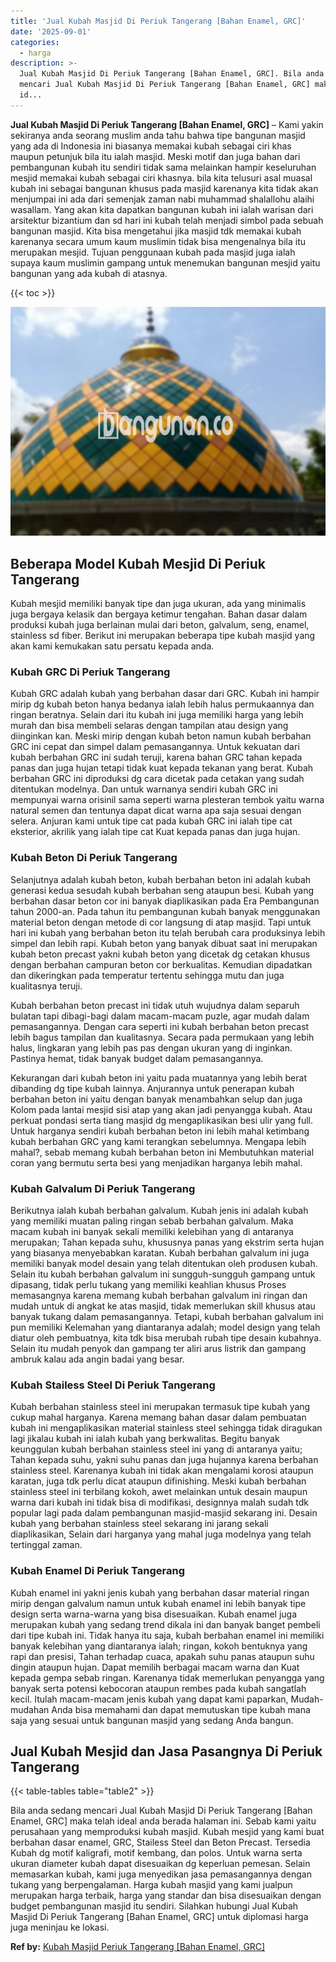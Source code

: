 ```yaml
---
title: 'Jual Kubah Masjid Di Periuk Tangerang [Bahan Enamel, GRC]'
date: '2025-09-01'
categories:
  - harga
description: >-
  Jual Kubah Masjid Di Periuk Tangerang [Bahan Enamel, GRC]. Bila anda sedang
  mencari Jual Kubah Masjid Di Periuk Tangerang [Bahan Enamel, GRC] maka telah
  id...
---
```


**Jual Kubah Masjid Di Periuk Tangerang \[Bahan Enamel, GRC\]** – Kami yakin sekiranya anda seorang muslim anda tahu bahwa tipe bangunan masjid yang ada di Indonesia ini biasanya memakai kubah sebagai ciri khas maupun petunjuk bila itu ialah masjid. Meski motif dan juga bahan dari pembangunan kubah itu sendiri tidak sama melainkan hampir keseluruhan mesjid memakai kubah sebagai ciri khasnya. bila kita telusuri asal muasal kubah ini sebagai bangunan khusus pada masjid karenanya kita tidak akan menjumpai ini ada dari semenjak zaman nabi muhammad shalallohu alaihi wasallam. Yang akan kita dapatkan bangunan kubah ini ialah warisan dari arsitektur bizantium dan sd hari ini kubah telah menjadi simbol pada sebuah bangunan masjid. Kita bisa mengetahui jika masjid tdk memakai kubah karenanya secara umum kaum muslimin tidak bisa mengenalnya bila itu merupakan mesjid. Tujuan penggunaan kubah pada masjid juga ialah supaya kaum muslimin gampang untuk menemukan bangunan mesjid yaitu bangunan yang ada kubah di atasnya.

{{< toc >}}

![Jual Kubah Masjid Di Periuk Tangerang [Bahan Enamel, GRC]](/images/jual-kubah-masjid-04.png)

## Beberapa Model Kubah Mesjid Di Periuk Tangerang

Kubah mesjid memiliki banyak tipe dan juga ukuran, ada yang minimalis juga bergaya kelasik dan bergaya ketimur tengahan. Bahan dasar dalam produksi kubah juga berlainan mulai dari beton, galvalum, seng, enamel, stainless sd fiber. Berikut ini merupakan beberapa tipe kubah masjid yang akan kami kemukakan satu persatu kepada anda.

### Kubah GRC Di Periuk Tangerang

Kubah GRC adalah kubah yang berbahan dasar dari GRC. Kubah ini hampir mirip dg kubah beton hanya bedanya ialah lebih halus permukaannya dan ringan beratnya. Selain dari itu kubah ini juga memiliki harga yang lebih murah dan bisa membeli selaras dengan tampilan atau design yang diinginkan kan. Meski mirip dengan kubah beton namun kubah berbahan GRC ini cepat dan simpel dalam pemasangannya. Untuk kekuatan dari kubah berbahan GRC ini sudah teruji, karena bahan GRC tahan kepada panas dan juga hujan tetapi tidak kuat kepada tekanan yang berat. Kubah berbahan GRC ini diproduksi dg cara dicetak pada cetakan yang sudah ditentukan modelnya. Dan untuk warnanya sendiri kubah GRC ini mempunyai warna orisinil sama seperti warna plesteran tembok yaitu warna natural semen dan tentunya dapat dicat warna apa saja sesuai dengan selera. Anjuran kami untuk tipe cat pada kubah GRC ini ialah tipe cat eksterior, akrilik yang ialah tipe cat Kuat kepada panas dan juga hujan.

### Kubah Beton Di Periuk Tangerang

Selanjutnya adalah kubah beton, kubah berbahan beton ini adalah kubah generasi kedua sesudah kubah berbahan seng ataupun besi. Kubah yang berbahan dasar beton cor ini banyak diaplikasikan pada Era Pembangunan tahun 2000-an. Pada tahun itu pembangunan kubah banyak menggunakan material beton dengan metode di cor langsung di atap masjid. Tapi untuk hari ini kubah yang berbahan beton itu telah berubah cara produksinya lebih simpel dan lebih rapi. Kubah beton yang banyak dibuat saat ini merupakan kubah beton precast yakni kubah beton yang dicetak dg cetakan khusus dengan berbahan campuran beton cor berkualitas. Kemudian dipadatkan dan dikeringkan pada temperatur tertentu sehingga mutu dan juga kualitasnya teruji.

Kubah berbahan beton precast ini tidak utuh wujudnya dalam separuh bulatan tapi dibagi-bagi dalam macam-macam puzle, agar mudah dalam pemasangannya. Dengan cara seperti ini kubah berbahan beton precast lebih bagus tampilan dan kualitasnya. Secara pada permukaan yang lebih halus, lingkaran yang lebih pas pas dengan ukuran yang di inginkan. Pastinya hemat, tidak banyak budget dalam pemasangannya.

Kekurangan dari kubah beton ini yaitu pada muatannya yang lebih berat dibanding dg tipe kubah lainnya. Anjurannya untuk penerapan kubah berbahan beton ini yaitu dengan banyak menambahkan selup dan juga Kolom pada lantai mesjid sisi atap yang akan jadi penyangga kubah. Atau perkuat pondasi serta tiang masjid dg mengaplikasikan besi ulir yang full. Untuk harganya sendiri kubah berbahan beton ini lebih mahal ketimbang kubah berbahan GRC yang kami terangkan sebelumnya. Mengapa lebih mahal?, sebab memang kubah berbahan beton ini Membutuhkan material coran yang bermutu serta besi yang menjadikan harganya lebih mahal.

### Kubah Galvalum Di Periuk Tangerang

Berikutnya ialah kubah berbahan galvalum. Kubah jenis ini adalah kubah yang memiliki muatan paling ringan sebab berbahan galvalum. Maka macam kubah ini banyak sekali memiliki kelebihan yang di antaranya merupakan; Tahan kepada suhu, khususnya panas yang ekstrim serta hujan yang biasanya menyebabkan karatan. Kubah berbahan galvalum ini juga memiliki banyak model desain yang telah ditentukan oleh produsen kubah. Selain itu kubah berbahan galvalum ini sungguh-sungguh gampang untuk dipasang, tidak perlu tukang yang memiliki keahlian khusus Proses memasangnya karena memang kubah berbahan galvalum ini ringan dan mudah untuk di angkat ke atas masjid, tidak memerlukan skill khusus atau banyak tukang dalam pemasangannya. Tetapi, kubah berbahan galvalum ini pun memiliki Kelemahan yang diantaranya adalah; model design yang telah diatur oleh pembuatnya, kita tdk bisa merubah rubah tipe desain kubahnya. Selain itu mudah penyok dan gampang ter aliri arus listrik dan gampang ambruk kalau ada angin badai yang besar.

### Kubah Stailess Steel Di Periuk Tangerang

Kubah berbahan stainless steel ini merupakan termasuk tipe kubah yang cukup mahal harganya. Karena memang bahan dasar dalam pembuatan kubah ini mengaplikasikan material stainless steel sehingga tidak diragukan lagi jikalau kubah ini ialah kubah yang berkwalitas. Begitu banyak keunggulan kubah berbahan stainless steel ini yang di antaranya yaitu; Tahan kepada suhu, yakni suhu panas dan juga hujannya karena berbahan stainless steel. Karenanya kubah ini tidak akan mengalami korosi ataupun karatan, juga tdk perlu dicat ataupun difinishing. Meski kubah berbahan stainless steel ini terbilang kokoh, awet melainkan untuk desain maupun warna dari kubah ini tidak bisa di modifikasi, designnya malah sudah tdk popular lagi pada dalam pembangunan masjid-masjid sekarang ini. Desain kubah yang berbahan stainless steel sekarang ini jarang sekali diaplikasikan, Selain dari harganya yang mahal juga modelnya yang telah tertinggal zaman.

### Kubah Enamel Di Periuk Tangerang

Kubah enamel ini yakni jenis kubah yang berbahan dasar material ringan mirip dengan galvalum namun untuk kubah enamel ini lebih banyak tipe design serta warna-warna yang bisa disesuaikan. Kubah enamel juga merupakan kubah yang sedang trend dikala ini dan banyak banget pembeli dari tipe kubah ini. Tidak hanya itu saja, kubah berbahan enamel ini memiliki banyak kelebihan yang diantaranya ialah; ringan, kokoh bentuknya yang rapi dan presisi, Tahan terhadap cuaca, apakah suhu panas ataupun suhu dingin ataupun hujan. Dapat memilih berbagai macam warna dan Kuat kepada gempa sebab ringan. Karenanya tidak memerlukan penyangga yang banyak serta potensi kebocoran ataupun rembes pada kubah sangatlah kecil. Itulah macam-macam jenis kubah yang dapat kami paparkan, Mudah-mudahan Anda bisa memahami dan dapat memutuskan tipe kubah mana saja yang sesuai untuk bangunan masjid yang sedang Anda bangun.

## Jual Kubah Mesjid dan Jasa Pasangnya Di Periuk Tangerang

{{< table-tables table="table2" >}}

Bila anda sedang mencari Jual Kubah Masjid Di Periuk Tangerang \[Bahan Enamel, GRC\] maka telah ideal anda berada halaman ini. Sebab kami yaitu perusahaan yang memproduksi kubah masjid. Kubah mesjid yang kami buat berbahan dasar enamel, GRC, Stailess Steel dan Beton Precast. Tersedia Kubah dg motif kaligrafi, motif kembang, dan polos. Untuk warna serta ukuran diameter kubah dapat disesuaikan dg keperluan pemesan. Selain memasarkan kubah, kami juga menyedikan jasa pemasangannya dengan tukang yang berpengalaman. Harga kubah masjid yang kami jualpun merupakan harga terbaik, harga yang standar dan bisa disesuaikan dengan budget pembangunan masjid itu sendiri. Silahkan hubungi Jual Kubah Masjid Di Periuk Tangerang \[Bahan Enamel, GRC\] untuk diplomasi harga juga meninjau ke lokasi.

**Ref by:** [Kubah Masjid Periuk Tangerang [Bahan Enamel, GRC]](https://id.wikipedia.org/wiki/Kubah)
